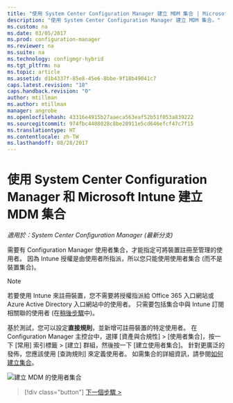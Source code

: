 ```yaml
---
title: "使用 System Center Configuration Manager 建立 MDM 集合 | Microsoft Docs"
description: "使用 System Center Configuration Manager 建立 MDM 集合。"
ms.custom: na
ms.date: 03/05/2017
ms.prod: configuration-manager
ms.reviewer: na
ms.suite: na
ms.technology: configmgr-hybrid
ms.tgt_pltfrm: na
ms.topic: article
ms.assetid: d1b4337f-85e8-45e6-8bbe-9f18b49041c7
caps.latest.revision: "18"
caps.handback.revision: "0"
author: mtillman
ms.author: mtillman
manager: angrobe
ms.openlocfilehash: 43316e4915b27aaeca563eaf52b51f053a839222
ms.sourcegitcommit: 974fbc4408028c8be28911e5cd646efcf47c7f15
ms.translationtype: HT
ms.contentlocale: zh-TW
ms.lasthandoff: 08/28/2017
---
```

# <a name="create-an-mdm-collection-with-system-center-configuration-manager-and-microsoft-intune"></a>使用 System Center Configuration Manager 和 Microsoft Intune 建立 MDM 集合

*適用於：System Center Configuration Manager (最新分支)*

需要有 Configuration Manager 使用者集合，才能指定可將裝置註冊至管理的使用者。 因為 Intune 授權是由使用者所指派，所以您只能使用使用者集合 (而不是裝置集合)。

> [!NOTE]
> 若要使用 Intune 來註冊裝置，您不需要將授權指派給 Office 365 入口網站或 Azure Active Directory 入口網站中的使用者。 只需要包括集合中與 Intune 訂閱相關聯的使用者 (在[稍後步驟](configure-intune-subscription.md)中)。

基於測試，您可以設定**直接規則**，並新增可註冊裝置的特定使用者。 在 Configuration Manager 主控台中，選擇 [資產與合規性] > [使用者集合]，按一下 [常用] 索引標籤 > [建立] 群組，然後按一下 [建立使用者集合]。 針對更廣泛的發佈，您應該使用 [查詢規則] 來定義使用者。 如需集合的詳細資訊，請參閱[如何建立集合](https://technet.microsoft.com/library/mt629371.aspx)。

![建立 MDM 的使用者集合](../media/mdm-create-user-collection.png)

> [!div class="button"]
[下一個步驟 >](confirm-dns.md)
